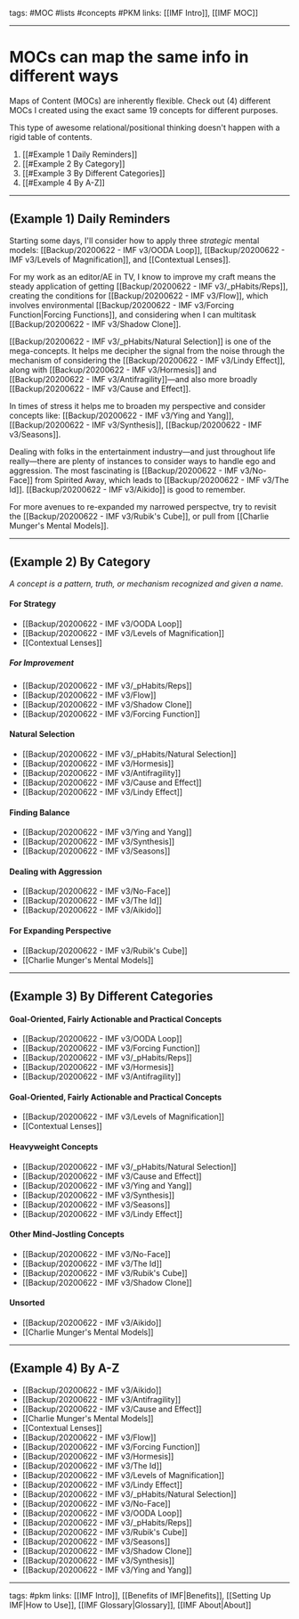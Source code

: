 tags: #MOC #lists #concepts #PKM
links: [[IMF Intro]], [[IMF MOC]]

---

# MOCs can map the same info in different ways
Maps of Content (MOCs) are inherently flexible. Check out (4) different MOCs I created using the exact same 19 concepts for different purposes.

This type of awesome relational/positional thinking doesn't happen with a rigid table of contents. 

1. [[#Example 1 Daily Reminders]]
2. [[#Example 2 By Category]]
3. [[#Example 3 By Different Categories]]
4. [[#Example 4 By A-Z]]

---
## (Example 1) Daily Reminders
Starting some days, I'll consider how to apply three *strategic* mental models: [[Backup/20200622 - IMF v3/OODA Loop]], [[Backup/20200622 - IMF v3/Levels of Magnification]], and [[Contextual Lenses]].

For my work as an editor/AE in TV, I know to improve my craft means the steady application of getting [[Backup/20200622 - IMF v3/_pHabits/Reps]], creating the conditions for [[Backup/20200622 - IMF v3/Flow]], which involves environmental  [[Backup/20200622 - IMF v3/Forcing Function|Forcing Functions]], and considering when I can multitask [[Backup/20200622 - IMF v3/Shadow Clone]]. 


[[Backup/20200622 - IMF v3/_pHabits/Natural Selection]] is one of the mega-concepts. It helps me decipher the signal from the noise through the mechanism of considering the [[Backup/20200622 - IMF v3/Lindy Effect]], along with [[Backup/20200622 - IMF v3/Hormesis]] and [[Backup/20200622 - IMF v3/Antifragility]]—and also more broadly [[Backup/20200622 - IMF v3/Cause and Effect]].

In times of stress it helps me to broaden my perspective and consider concepts like: [[Backup/20200622 - IMF v3/Ying and Yang]], [[Backup/20200622 - IMF v3/Synthesis]], [[Backup/20200622 - IMF v3/Seasons]].

Dealing with folks in the entertainment industry—and just throughout life really—there are plenty of instances to consider ways to handle ego and aggression. The most fascinating is [[Backup/20200622 - IMF v3/No-Face]] from Spirited Away, which leads to [[Backup/20200622 - IMF v3/The Id]]. [[Backup/20200622 - IMF v3/Aikido]] is good to remember.

For more avenues to re-expanded my narrowed perspectve, try to revisit the [[Backup/20200622 - IMF v3/Rubik's Cube]], or pull from [[Charlie Munger's Mental Models]].


---
## (Example 2) By Category 
*A concept is a pattern, truth, or mechanism recognized and given a name.*

#### For Strategy
- [[Backup/20200622 - IMF v3/OODA Loop]]
- [[Backup/20200622 - IMF v3/Levels of Magnification]]  
- [[Contextual Lenses]]

##### For Improvement
- [[Backup/20200622 - IMF v3/_pHabits/Reps]] 
- [[Backup/20200622 - IMF v3/Flow]]
- [[Backup/20200622 - IMF v3/Shadow Clone]]
- [[Backup/20200622 - IMF v3/Forcing Function]] 

#### Natural Selection
- [[Backup/20200622 - IMF v3/_pHabits/Natural Selection]]
- [[Backup/20200622 - IMF v3/Hormesis]]
- [[Backup/20200622 - IMF v3/Antifragility]]
- [[Backup/20200622 - IMF v3/Cause and Effect]]
- [[Backup/20200622 - IMF v3/Lindy Effect]] 

#### Finding Balance
- [[Backup/20200622 - IMF v3/Ying and Yang]]
- [[Backup/20200622 - IMF v3/Synthesis]]
- [[Backup/20200622 - IMF v3/Seasons]]

#### Dealing with Aggression
- [[Backup/20200622 - IMF v3/No-Face]]
- [[Backup/20200622 - IMF v3/The Id]]
- [[Backup/20200622 - IMF v3/Aikido]] 

#### For Expanding Perspective
- [[Backup/20200622 - IMF v3/Rubik's Cube]]
- [[Charlie Munger's Mental Models]]

---
## (Example 3) By Different Categories 

#### Goal-Oriented, Fairly Actionable and Practical Concepts
- [[Backup/20200622 - IMF v3/OODA Loop]]
- [[Backup/20200622 - IMF v3/Forcing Function]] 
- [[Backup/20200622 - IMF v3/_pHabits/Reps]] 
- [[Backup/20200622 - IMF v3/Hormesis]]
- [[Backup/20200622 - IMF v3/Antifragility]]

#### Goal-Oriented, Fairly Actionable and Practical Concepts
- [[Backup/20200622 - IMF v3/Levels of Magnification]]  
- [[Contextual Lenses]]

#### Heavyweight Concepts
- [[Backup/20200622 - IMF v3/_pHabits/Natural Selection]]
- [[Backup/20200622 - IMF v3/Cause and Effect]]
- [[Backup/20200622 - IMF v3/Ying and Yang]]
- [[Backup/20200622 - IMF v3/Synthesis]]
- [[Backup/20200622 - IMF v3/Seasons]]
- [[Backup/20200622 - IMF v3/Lindy Effect]] 

#### Other Mind-Jostling Concepts
- [[Backup/20200622 - IMF v3/No-Face]]
- [[Backup/20200622 - IMF v3/The Id]]
- [[Backup/20200622 - IMF v3/Rubik's Cube]]
- [[Backup/20200622 - IMF v3/Shadow Clone]]

#### Unsorted
- [[Backup/20200622 - IMF v3/Aikido]] 
- [[Charlie Munger's Mental Models]]

---
## (Example 4) By A-Z
- [[Backup/20200622 - IMF v3/Aikido]] 
- [[Backup/20200622 - IMF v3/Antifragility]]
- [[Backup/20200622 - IMF v3/Cause and Effect]]
- [[Charlie Munger's Mental Models]]
- [[Contextual Lenses]]
- [[Backup/20200622 - IMF v3/Flow]]
- [[Backup/20200622 - IMF v3/Forcing Function]] 
- [[Backup/20200622 - IMF v3/Hormesis]]
- [[Backup/20200622 - IMF v3/The Id]]
- [[Backup/20200622 - IMF v3/Levels of Magnification]]  
- [[Backup/20200622 - IMF v3/Lindy Effect]] 
- [[Backup/20200622 - IMF v3/_pHabits/Natural Selection]]
- [[Backup/20200622 - IMF v3/No-Face]]
- [[Backup/20200622 - IMF v3/OODA Loop]]
- [[Backup/20200622 - IMF v3/_pHabits/Reps]] 
- [[Backup/20200622 - IMF v3/Rubik's Cube]]
- [[Backup/20200622 - IMF v3/Seasons]]
- [[Backup/20200622 - IMF v3/Shadow Clone]]
- [[Backup/20200622 - IMF v3/Synthesis]]
- [[Backup/20200622 - IMF v3/Ying and Yang]]


---
tags: #pkm 
links: [[IMF Intro]], [[Benefits of IMF|Benefits]], [[Setting Up IMF|How to Use]], [[IMF Glossary|Glossary]], [[IMF About|About]]

